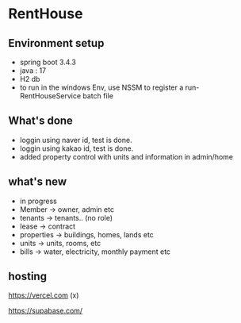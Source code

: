 # RentHouse

## Environment setup

- spring boot 3.4.3
- java : 17
- H2 db
- to run in the windows Env, use NSSM to register a run-RentHouseService batch file

## What's done

- loggin using naver id, test is done.
- loggin using kakao id, test is done.
- added property control with units and information in admin/home

## what's new

- in progress
- Member -> owner, admin etc
- tenants -> tenants.. (no role)
- lease -> contract
- properties -> buildings, homes, lands etc
- units -> units, rooms, etc
- bills -> water, electricity, monthly payment etc

## hosting

https://vercel.com (x)

https://supabase.com/
